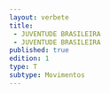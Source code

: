 ```yaml
---
layout: verbete
title:
 - JUVENTUDE BRASILEIRA
 - JUVENTUDE BRASILEIRA
published: true
edition: 1  
type: T
subtype: Movimentos
---
```


